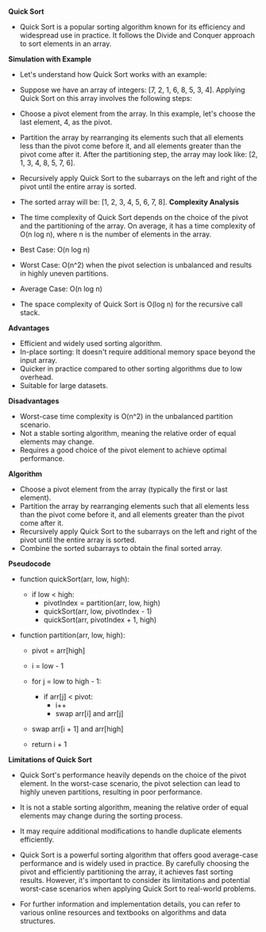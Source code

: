 **Quick Sort**
- Quick Sort is a popular sorting algorithm known for its efficiency and widespread use in practice. It follows the Divide and Conquer approach to sort elements in an array.

**Simulation with Example**
- Let's understand how Quick Sort works with an example:
- Suppose we have an array of integers: [7, 2, 1, 6, 8, 5, 3, 4]. Applying Quick Sort on this array involves the following steps:

- Choose a pivot element from the array. In this example, let's choose the last element, 4, as the pivot.
- Partition the array by rearranging its elements such that all elements less than the pivot come before it, and all elements greater than the pivot come after it. After the partitioning step, the array may look like: [2, 1, 3, 4, 8, 5, 7, 6].
- Recursively apply Quick Sort to the subarrays on the left and right of the pivot until the entire array is sorted.
- The sorted array will be: [1, 2, 3, 4, 5, 6, 7, 8].
**Complexity Analysis**
- The time complexity of Quick Sort depends on the choice of the pivot and the partitioning of the array. On average, it has a time complexity of O(n log n), where n is the number of elements in the array.

- Best Case: O(n log n)
- Worst Case: O(n^2) when the pivot selection is unbalanced and results in highly uneven partitions.
- Average Case: O(n log n)
- The space complexity of Quick Sort is O(log n) for the recursive call stack.

**Advantages**
- Efficient and widely used sorting algorithm.
- In-place sorting: It doesn't require additional memory space beyond the input array.
- Quicker in practice compared to other sorting algorithms due to low overhead.
- Suitable for large datasets.

**Disadvantages**
- Worst-case time complexity is O(n^2) in the unbalanced partition scenario.
- Not a stable sorting algorithm, meaning the relative order of equal elements may change.
- Requires a good choice of the pivot element to achieve optimal performance.

**Algorithm**
- Choose a pivot element from the array (typically the first or last element).
- Partition the array by rearranging elements such that all elements less than the pivot come before it, and all elements greater than the pivot come after it.
- Recursively apply Quick Sort to the subarrays on the left and right of the pivot until the entire array is sorted.
- Combine the sorted subarrays to obtain the final sorted array.

**Pseudocode**
- function quickSort(arr, low, high):
    - if low < high:
        - pivotIndex = partition(arr, low, high)
        - quickSort(arr, low, pivotIndex - 1)
        - quickSort(arr, pivotIndex + 1, high)

- function partition(arr, low, high):
    - pivot = arr[high]
    - i = low - 1

    - for j = low to high - 1:
        - if arr[j] < pivot:
            - i++
            - swap arr[i] and arr[j]

    - swap arr[i + 1] and arr[high]
    - return i + 1


**Limitations of Quick Sort**
- Quick Sort's performance heavily depends on the choice of the pivot element. In the worst-case scenario, the pivot selection can lead to highly uneven partitions, resulting in poor performance.
- It is not a stable sorting algorithm, meaning the relative order of equal elements may change during the sorting process.
- It may require additional modifications to handle duplicate elements efficiently.
- Quick Sort is a powerful sorting algorithm that offers good average-case performance and is widely used in practice. By carefully choosing the pivot and efficiently partitioning the array, it achieves fast sorting results. However, it's important to consider its limitations and potential worst-case scenarios when applying Quick Sort to real-world problems.

- For further information and implementation details, you can refer to various online resources and textbooks on algorithms and data structures.
